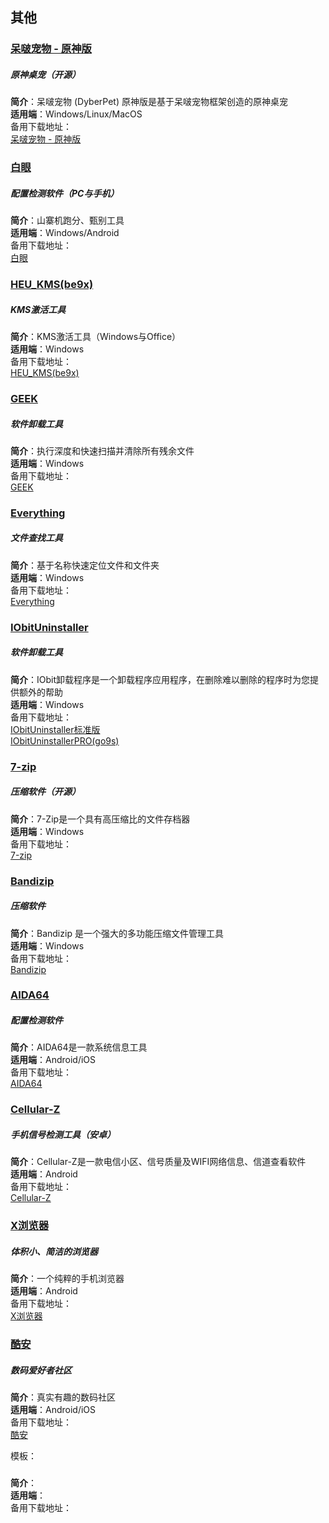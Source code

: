 ## 其他
### [呆啵宠物 - 原神版](https://github.com/ChaozhongLiu/DyberPet_GenshinImpact)
##### 原神桌宠（开源）
**简介**：呆啵宠物 (DyberPet) 原神版是基于呆啵宠物框架创造的原神桌宠<br>
**适用端**：Windows/Linux/MacOS<br>
备用下载地址：<br>
[呆啵宠物 - 原神版](https://github.com/ChaozhongLiu/DyberPet_GenshinImpact)

### [白眼](https://epcdiy.org/)
##### 配置检测软件（PC与手机）
**简介**：山寨机跑分、甄别工具<br>
**适用端**：Windows/Android<br>
备用下载地址：<br>
[白眼](https://epcdiy.org/)

### [HEU_KMS(be9x)](https://cloud.189.cn/web/share?code=qYnmMfn6v6re)
##### KMS激活工具
**简介**：KMS激活工具（Windows与Office）<br>
**适用端**：Windows<br>
备用下载地址：<br>
[HEU_KMS(be9x)](https://cloud.189.cn/web/share?code=qYnmMfn6v6re)

### [GEEK](https://geekuninstaller.com/)
##### 软件卸载工具
**简介**：执行深度和快速扫描并清除所有残余文件<br>
**适用端**：Windows<br>
备用下载地址：<br>
[GEEK](https://geekuninstaller.com/)

### [Everything](https://www.voidtools.com/zh-cn/)
##### 文件查找工具
**简介**：基于名称快速定位文件和文件夹<br>
**适用端**：Windows<br>
备用下载地址：<br>
[Everything](https://www.voidtools.com/zh-cn/)

### [IObitUninstaller](https://advanced-uninstaller.en.softonic.com/)
##### 软件卸载工具
**简介**：IObit卸载程序是一个卸载程序应用程序，在删除难以删除的程序时为您提供额外的帮助<br>
**适用端**：Windows<br>
备用下载地址：<br>
[IObitUninstaller标准版](https://advanced-uninstaller.en.softonic.com/)<br>
[IObitUninstallerPRO(go9s)](https://cloud.189.cn/web/share?code=nI3UbujumaUz)

### [7-zip](https://7-zip.org/)
##### 压缩软件（开源）
**简介**：7-Zip是一个具有高压缩比的文件存档器<br>
**适用端**：Windows<br>
备用下载地址：<br>
[7-zip](https://7-zip.org/)

### [Bandizip](http://cn.bandisoft.com/bandizip/)
##### 压缩软件
**简介**：Bandizip 是一个强大的多功能压缩文件管理工具<br>
**适用端**：Windows<br>
备用下载地址：<br>
[Bandizip](http://cn.bandisoft.com/bandizip/)

### [AIDA64](https://www.aida64.com/downloads)
##### 配置检测软件
**简介**：AIDA64是一款系统信息工具<br>
**适用端**：Android/iOS<br>
备用下载地址：<br>
[AIDA64](https://www.aida64.com/downloads)

### [Cellular-Z](https://sj.qq.com/appdetail/make.more.r2d2.cellular_z?source=gdaq)
##### 手机信号检测工具（安卓）
**简介**：Cellular-Z是一款电信小区、信号质量及WIFI网络信息、信道查看软件<br>
**适用端**：Android<br>
备用下载地址：<br>
[Cellular-Z](https://sj.qq.com/appdetail/make.more.r2d2.cellular_z?source=gdaq)

### [X浏览器](https://www.xbext.com/)
##### 体积小、简洁的浏览器
**简介**：一个纯粹的手机浏览器<br>
**适用端**：Android<br>
备用下载地址：<br>
[X浏览器](https://www.xbext.com/)

### [酷安](https://www.coolapk.com/)
##### 数码爱好者社区
**简介**：真实有趣的数码社区<br>
**适用端**：Android/iOS<br>
备用下载地址：<br>
[酷安](https://www.coolapk.com/)











模板：<br>
### []()
##### 
**简介**：<br>
**适用端**：<br>
备用下载地址：<br>
[]()
